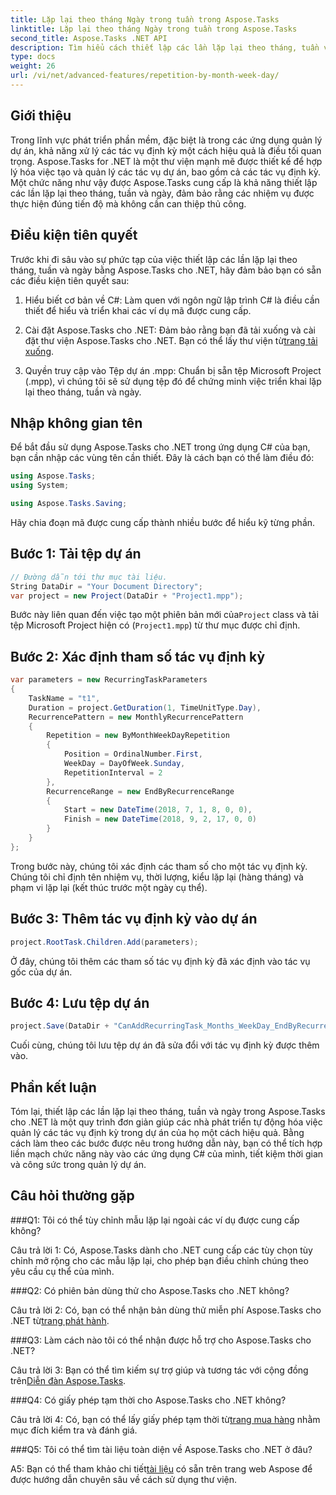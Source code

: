 ```yaml
---
title: Lặp lại theo tháng Ngày trong tuần trong Aspose.Tasks
linktitle: Lặp lại theo tháng Ngày trong tuần trong Aspose.Tasks
second_title: Aspose.Tasks .NET API
description: Tìm hiểu cách thiết lập các lần lặp lại theo tháng, tuần và ngày trong Aspose.Tasks dành cho .NET để tự động hóa các tác vụ định kỳ một cách hiệu quả.
type: docs
weight: 26
url: /vi/net/advanced-features/repetition-by-month-week-day/
---
```

## Giới thiệu

Trong lĩnh vực phát triển phần mềm, đặc biệt là trong các ứng dụng quản lý dự án, khả năng xử lý các tác vụ định kỳ một cách hiệu quả là điều tối quan trọng. Aspose.Tasks for .NET là một thư viện mạnh mẽ được thiết kế để hợp lý hóa việc tạo và quản lý các tác vụ dự án, bao gồm cả các tác vụ định kỳ. Một chức năng như vậy được Aspose.Tasks cung cấp là khả năng thiết lập các lần lặp lại theo tháng, tuần và ngày, đảm bảo rằng các nhiệm vụ được thực hiện đúng tiến độ mà không cần can thiệp thủ công.

## Điều kiện tiên quyết

Trước khi đi sâu vào sự phức tạp của việc thiết lập các lần lặp lại theo tháng, tuần và ngày bằng Aspose.Tasks cho .NET, hãy đảm bảo bạn có sẵn các điều kiện tiên quyết sau:

1. Hiểu biết cơ bản về C#: Làm quen với ngôn ngữ lập trình C# là điều cần thiết để hiểu và triển khai các ví dụ mã được cung cấp.
   
2.  Cài đặt Aspose.Tasks cho .NET: Đảm bảo rằng bạn đã tải xuống và cài đặt thư viện Aspose.Tasks cho .NET. Bạn có thể lấy thư viện từ[trang tải xuống](https://releases.aspose.com/tasks/net/).

3. Quyền truy cập vào Tệp dự án .mpp: Chuẩn bị sẵn tệp Microsoft Project (.mpp), vì chúng tôi sẽ sử dụng tệp đó để chứng minh việc triển khai lặp lại theo tháng, tuần và ngày.

## Nhập không gian tên

Để bắt đầu sử dụng Aspose.Tasks cho .NET trong ứng dụng C# của bạn, bạn cần nhập các vùng tên cần thiết. Đây là cách bạn có thể làm điều đó:

```csharp
using Aspose.Tasks;
using System;

using Aspose.Tasks.Saving;

```

Hãy chia đoạn mã được cung cấp thành nhiều bước để hiểu kỹ từng phần.

## Bước 1: Tải tệp dự án

```csharp
// Đường dẫn tới thư mục tài liệu.
String DataDir = "Your Document Directory";
var project = new Project(DataDir + "Project1.mpp");
```

 Bước này liên quan đến việc tạo một phiên bản mới của`Project` class và tải tệp Microsoft Project hiện có (`Project1.mpp`) từ thư mục được chỉ định.

## Bước 2: Xác định tham số tác vụ định kỳ

```csharp
var parameters = new RecurringTaskParameters
{
    TaskName = "t1",
    Duration = project.GetDuration(1, TimeUnitType.Day),
    RecurrencePattern = new MonthlyRecurrencePattern
    {
        Repetition = new ByMonthWeekDayRepetition
        {
            Position = OrdinalNumber.First,
            WeekDay = DayOfWeek.Sunday,
            RepetitionInterval = 2
        },
        RecurrenceRange = new EndByRecurrenceRange
        {
            Start = new DateTime(2018, 7, 1, 8, 0, 0),
            Finish = new DateTime(2018, 9, 2, 17, 0, 0)
        }
    }
};
```

Trong bước này, chúng tôi xác định các tham số cho một tác vụ định kỳ. Chúng tôi chỉ định tên nhiệm vụ, thời lượng, kiểu lặp lại (hàng tháng) và phạm vi lặp lại (kết thúc trước một ngày cụ thể).

## Bước 3: Thêm tác vụ định kỳ vào dự án

```csharp
project.RootTask.Children.Add(parameters);
```

Ở đây, chúng tôi thêm các tham số tác vụ định kỳ đã xác định vào tác vụ gốc của dự án.

## Bước 4: Lưu tệp dự án

```csharp
project.Save(DataDir + "CanAddRecurringTask_Months_WeekDay_EndByRecurrenceRange_Test_out.mpp", SaveFileFormat.Mpp);
```

Cuối cùng, chúng tôi lưu tệp dự án đã sửa đổi với tác vụ định kỳ được thêm vào.

## Phần kết luận

Tóm lại, thiết lập các lần lặp lại theo tháng, tuần và ngày trong Aspose.Tasks cho .NET là một quy trình đơn giản giúp các nhà phát triển tự động hóa việc quản lý các tác vụ định kỳ trong dự án của họ một cách hiệu quả. Bằng cách làm theo các bước được nêu trong hướng dẫn này, bạn có thể tích hợp liền mạch chức năng này vào các ứng dụng C# của mình, tiết kiệm thời gian và công sức trong quản lý dự án.

## Câu hỏi thường gặp

###Q1: Tôi có thể tùy chỉnh mẫu lặp lại ngoài các ví dụ được cung cấp không?

Câu trả lời 1: Có, Aspose.Tasks dành cho .NET cung cấp các tùy chọn tùy chỉnh mở rộng cho các mẫu lặp lại, cho phép bạn điều chỉnh chúng theo yêu cầu cụ thể của mình.

###Q2: Có phiên bản dùng thử cho Aspose.Tasks cho .NET không?

 Câu trả lời 2: Có, bạn có thể nhận bản dùng thử miễn phí Aspose.Tasks cho .NET từ[trang phát hành](https://releases.aspose.com/).

###Q3: Làm cách nào tôi có thể nhận được hỗ trợ cho Aspose.Tasks cho .NET?

 Câu trả lời 3: Bạn có thể tìm kiếm sự trợ giúp và tương tác với cộng đồng trên[Diễn đàn Aspose.Tasks](https://forum.aspose.com/c/tasks/15).

###Q4: Có giấy phép tạm thời cho Aspose.Tasks cho .NET không?

 Câu trả lời 4: Có, bạn có thể lấy giấy phép tạm thời từ[trang mua hàng](https://purchase.aspose.com/temporary-license/) nhằm mục đích kiểm tra và đánh giá.

###Q5: Tôi có thể tìm tài liệu toàn diện về Aspose.Tasks cho .NET ở đâu?

 A5: Bạn có thể tham khảo chi tiết[tài liệu](https://reference.aspose.com/tasks/net/) có sẵn trên trang web Aspose để được hướng dẫn chuyên sâu về cách sử dụng thư viện.